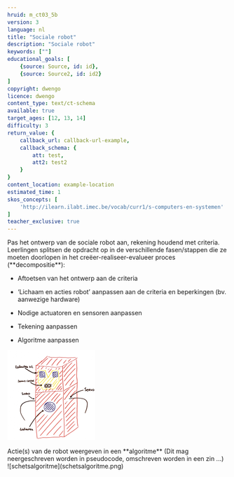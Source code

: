 ```yaml
---
hruid: m_ct03_5b
version: 3
language: nl
title: "Sociale robot"
description: "Sociale robot"
keywords: [""]
educational_goals: [
    {source: Source, id: id}, 
    {source: Source2, id: id2}
]
copyright: dwengo
licence: dwengo
content_type: text/ct-schema
available: true
target_ages: [12, 13, 14]
difficulty: 3
return_value: {
    callback_url: callback-url-example,
    callback_schema: {
        att: test,
        att2: test2
    }
}
content_location: example-location
estimated_time: 1
skos_concepts: [
    'http://ilearn.ilabt.imec.be/vocab/curr1/s-computers-en-systemen'
]
teacher_exclusive: true
---
```


<context>
Pas het ontwerp van de sociale robot aan, rekening houdend met criteria.
</context>
<decomposition>
Leerlingen splitsen de opdracht op in de verschillende fasen/stappen die ze moeten doorlopen in het creëer-realiseer-evalueer proces (**decompositie**):
<ul><li>Aftoetsen van het ontwerp aan de criteria</li></ul>
<ul><li>‘Lichaam en acties robot’ aanpassen aan de criteria en beperkingen (bv. aanwezige hardware)</li></ul>
<ul><li>Nodige actuatoren en sensoren aanpassen</li></ul>
<ul><li>Tekening aanpassen</li></ul>
<ul><li>Algoritme aanpassen</li></ul>
    
![schetsontwerp](schetsontwerp.png)
</decomposition>
<patternRecognition>

</patternRecognition>
<abstraction>

</abstraction>
<algorithms>
Actie(s) van de robot weergeven in een **algoritme** (Dit mag neergeschreven worden in pseudocode, omschreven worden in een zin ...)<br>
![schetsalgoritme](schetsalgoritme.png)
</algorithms>
<implementation>

</implementation>
